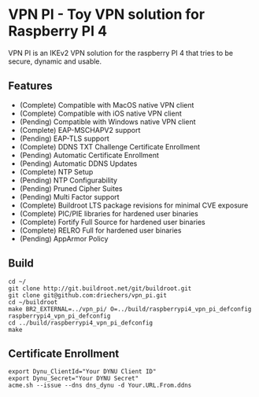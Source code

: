 # VPN PI - Toy VPN solution for Raspberry PI 4

VPN PI is an IKEv2 VPN solution for the raspberry PI 4 that tries to be secure, dynamic and usable.

Features
------------------------------------------------------
+ (Complete) Compatible with MacOS native VPN client
+ (Complete) Compatible with iOS native VPN client
+ (Pending) Compatible with Windows native VPN client
+ (Complete) EAP-MSCHAPV2 support
+ (Pending) EAP-TLS support
+ (Complete) DDNS TXT Challenge Certificate Enrollment
+ (Pending) Automatic Certificate Enrollment
+ (Pending) Automatic DDNS Updates
+ (Complete) NTP Setup
+ (Pending) NTP Configurability
+ (Pending) Pruned Cipher Suites
+ (Pending) Multi Factor support
+ (Complete) Buildroot LTS package revisions for minimal CVE exposure
+ (Complete) PIC/PIE libraries for hardened user binaries
+ (Complete) Fortify Full Source for hardened user binaries
+ (Complete) RELRO Full for hardened user binaries
+ (Pending) AppArmor Policy

Build
------------------------------------------------------
```
cd ~/
git clone http://git.buildroot.net/git/buildroot.git
git clone git@github.com:driechers/vpn_pi.git
cd ~/buildroot
make BR2_EXTERNAL=../vpn_pi/ O=../build/raspberrypi4_vpn_pi_defconfig raspberrypi4_vpn_pi_defconfig
cd ../build/raspberrypi4_vpn_pi_defconfig
make
```

Certificate Enrollment
------------------------------------------------------
```
export Dynu_ClientId="Your DYNU Client ID"
export Dynu_Secret="Your DYNU Secret"
acme.sh --issue --dns dns_dynu -d Your.URL.From.ddns
```
